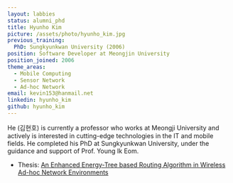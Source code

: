 ```yaml
---
layout: labbies
status: alumni_phd
title: Hyunho Kim
picture: /assets/photo/hyunho_kim.jpg
previous_training:
  PhD: Sungkyunkwan University (2006)
position: Software Developer at Meongjin University
position_joined: 2006
theme_areas:
  - Mobile Computing
  - Sensor Network
  - Ad-hoc Network
email: kevin153@hanmail.net
linkedin: hyunho_kim
github: hyunho_kim
---
```


He (김현호) is currently a professor who works at Meongji University 
and actively is interested in cutting-edge technologies in the IT and mobile fields. He completed his PhD at Sungkyunkwan University, under the guidance and support of Prof. Young Ik Eom.

* Thesis: [An Enhanced Energy-Tree based Routing Algorithm in Wireless Ad-hoc Network Environments](http://dcollection.skku.edu/jsp/common/DcLoOrgPer.jsp?sItemId=000000016155)
 
